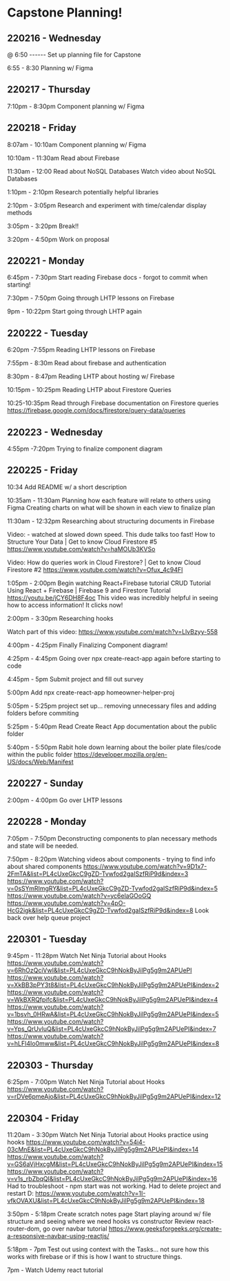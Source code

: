 # Capstone Planning!

220216 - Wednesday
---------------
@ 6:50 ------
Set up planning file for Capstone

6:55 - 8:30
Planning w/ Figma

220217 - Thursday
---------------
7:10pm - 8:30pm
Component planning w/ Figma

220218 - Friday
---------------
8:07am - 10:10am
Component planning w/ Figma

10:10am - 11:30am
Read about Firebase

11:30am - 12:00
Read about NoSQL Databases
Watch video about NoSQL Databases

1:10pm - 2:10pm
Research potentially helpful libraries

2:10pm - 3:05pm
Research and experiment with time/calendar display methods

3:05pm - 3:20pm
Break!!

3:20pm - 4:50pm
Work on proposal

220221 - Monday
---------------
6:45pm - 7:30pm
Start reading Firebase docs - forgot to commit when starting!

7:30pm - 7:50pm
Going through LHTP lessons on Firebase

9pm - 10:22pm
Start going through LHTP again

220222 - Tuesday
---------------
6:20pm -7:55pm
Reading LHTP lessons on Firebase

7:55pm - 8:30m
Read about firebase and authentication

8:30pm - 8:47pm
Reading LHTP about hosting w/ Firebase

10:15pm - 10:25pm
Reading LHTP about Firestore Queries

10:25-10:35pm
Read through Firebase documentation on Firestore queries
https://firebase.google.com/docs/firestore/query-data/queries

220223 - Wednesday
---------------
4:55pm -7:20pm
Trying to finalize component diagram

220225 - Friday
---------------
10:34
Add README w/ a short description

10:35am - 11:30am
Planning how each feature will relate to others using Figma
Creating charts on what will be shown in each view to finalize plan

11:30am - 12:32pm
Researching about structuring documents in Firebase

Video: - watched at slowed down speed. This dude talks too fast!
How to Structure Your Data | Get to know Cloud Firestore #5
https://www.youtube.com/watch?v=haMOUb3KVSo

Video:
How do queries work in Cloud Firestore? | Get to know Cloud Firestore #2
https://www.youtube.com/watch?v=Ofux_4c94FI

1:05pm - 2:00pm
Begin watching React+Firebase tutorial
CRUD Tutorial Using React + Firebase | Firebase 9 and Firestore Tutorial
https://youtu.be/jCY6DH8F4oc
This video was incredibly helpful in seeing how to access information! It clicks now!

2:00pm - 3:30pm
Researching hooks

Watch part of this video:
https://www.youtube.com/watch?v=LlvBzyy-558

4:00pm - 4:25pm
Finally Finalizing Component diagram!

4:25pm - 4:45pm
Going over npx create-react-app again before starting to code

4:45pm - 5pm
Submit project and fill out survey

5:00pm
Add npx create-react-app homeowner-helper-proj

5:05pm - 5:25pm
project set up... removing unnecessary files and adding folders before commiting

5:25pm - 5:40pm
Read Create React App documentation about the public folder

5:40pm - 5:50pm
Rabit hole down learning about the boiler plate files/code within the public folder
https://developer.mozilla.org/en-US/docs/Web/Manifest

220227 - Sunday
---------------
2:00pm - 4:00pm
Go over LHTP lessons

220228 - Monday
---------------
7:05pm - 7:50pm
Deconstructing components to plan necessary methods and state will be needed.

7:50pm - 8:20pm
Watching videos about components - trying to find info about shared components
https://www.youtube.com/watch?v=9D1x7-2FmTA&list=PL4cUxeGkcC9gZD-Tvwfod2gaISzfRiP9d&index=3
https://www.youtube.com/watch?v=0sSYmRImgRY&list=PL4cUxeGkcC9gZD-Tvwfod2gaISzfRiP9d&index=5
https://www.youtube.com/watch?v=yc6elaGOoGQ
https://www.youtube.com/watch?v=4pO-HcG2igk&list=PL4cUxeGkcC9gZD-Tvwfod2gaISzfRiP9d&index=8
Look back over help queue project

220301 - Tuesday
---------------
9:45pm - 11:28pm
Watch Net Ninja Tutorial about Hooks
https://www.youtube.com/watch?v=6RhOzQciVwI&list=PL4cUxeGkcC9hNokByJilPg5g9m2APUePI
https://www.youtube.com/watch?v=XkBB3pPY3t8&list=PL4cUxeGkcC9hNokByJilPg5g9m2APUePI&index=2
https://www.youtube.com/watch?v=WkBXRQfpifc&list=PL4cUxeGkcC9hNokByJilPg5g9m2APUePI&index=4
https://www.youtube.com/watch?v=1bsvh_0HRwA&list=PL4cUxeGkcC9hNokByJilPg5g9m2APUePI&index=5
https://www.youtube.com/watch?v=Yps_QrUvluQ&list=PL4cUxeGkcC9hNokByJilPg5g9m2APUePI&index=7
https://www.youtube.com/watch?v=hLFl4Io0mww&list=PL4cUxeGkcC9hNokByJilPg5g9m2APUePI&index=8

220303 - Thursday
---------------
6:25pm - 7:00pm
Watch Net Ninja Tutorial about Hooks
https://www.youtube.com/watch?v=rDVe6pmeAjo&list=PL4cUxeGkcC9hNokByJilPg5g9m2APUePI&index=12

220304 - Friday
---------------
11:20am - 3:30pm
Watch Net Ninja Tutorial about Hooks
practice using hooks
https://www.youtube.com/watch?v=54i4-03cMnE&list=PL4cUxeGkcC9hNokByJilPg5g9m2APUePI&index=14
https://www.youtube.com/watch?v=GS6aVjHxcgM&list=PL4cUxeGkcC9hNokByJilPg5g9m2APUePI&index=15
https://www.youtube.com/watch?v=v1s_rbZbqQI&list=PL4cUxeGkcC9hNokByJilPg5g9m2APUePI&index=16
Had to troubleshoot - npm start was not working. Had to delete project and restart D:
https://www.youtube.com/watch?v=1I-vfkOVAXU&list=PL4cUxeGkcC9hNokByJilPg5g9m2APUePI&index=18

3:50pm - 5:18pm
Create scratch notes page
Start playing around w/ file structure and seeing where we need hooks vs constructor
Review react-router-dom, go over navbar tutorial
https://www.geeksforgeeks.org/create-a-responsive-navbar-using-reactjs/

5:18pm - 7pm
Test out using context with the Tasks... not sure how this works with firebase or if this is how I want to structure things. 

7pm -
Watch Udemy react tutorial